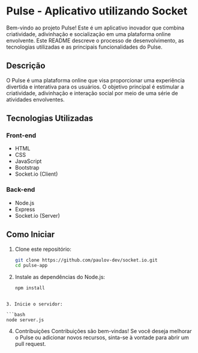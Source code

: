 # Pulse - Aplicativo utilizando Socket

Bem-vindo ao projeto Pulse! Este é um aplicativo inovador que combina criatividade, adivinhação e socialização em uma plataforma online envolvente. Este README descreve o processo de desenvolvimento, as tecnologias utilizadas e as principais funcionalidades do Pulse.

## Descrição

O Pulse é uma plataforma online que visa proporcionar uma experiência divertida e interativa para os usuários. O objetivo principal é estimular a criatividade, adivinhação e interação social por meio de uma série de atividades envolventes.

## Tecnologias Utilizadas

### Front-end

- HTML
- CSS
- JavaScript
- Bootstrap
- Socket.io (Client)

### Back-end

- Node.js
- Express
- Socket.io (Server)

## Como Iniciar

1. Clone este repositório:

   ```bash
   git clone https://github.com/paulov-dev/socket.io.git
   cd pulse-app
   ```

2. Instale as dependências do Node.js:
   ```bash
   npm install
  ```

3. Inicie o servidor:

```bash
  node server.js
```

4. Contribuições
Contribuições são bem-vindas! Se você deseja melhorar o Pulse ou adicionar novos recursos, sinta-se à vontade para abrir um pull request.

